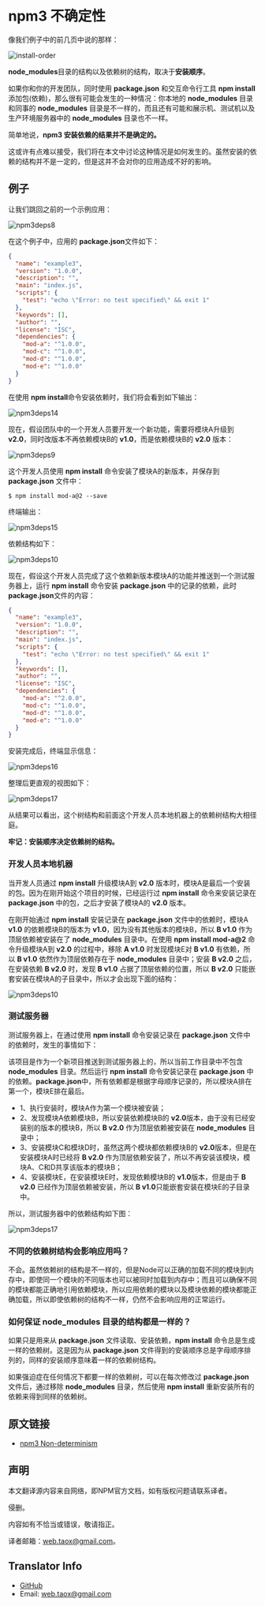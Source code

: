 # npm3 不确定性

像我们例子中的前几页中说的那样：

![install-order](../../../images/npm/how-npm-works/install-order.png)

**node_modules**目录的结构以及依赖树的结构，取决于**安装顺序**。

如果你和你的开发团队，同时使用 **package.json** 和交互命令行工具 **npm install** 添加包(依赖)，那么很有可能会发生的一种情况：你本地的 **node_modules** 目录和同事的 **node_modules** 目录是不一样的，而且还有可能和展示机、测试机以及生产环境服务器中的 **node_modules** 目录也不一样。

简单地说，**npm3 安装依赖的结果并不是确定的。**

这或许有点难以接受，我们将在本文中讨论这种情况是如何发生的。虽然安装的依赖的结构并不是一定的，但是这并不会对你的应用造成不好的影响。

## 例子

让我们跳回之前的一个示例应用：

![npm3deps8](../../../images/npm/how-npm-works/npm3deps8.png)

在这个例子中，应用的 **package.json**文件如下：

```package.json
{
  "name": "example3",
  "version": "1.0.0",
  "description": "",
  "main": "index.js",
  "scripts": {
    "test": "echo \"Error: no test specified\" && exit 1"
  },
  "keywords": [],
  "author": "",
  "license": "ISC",
  "dependencies": {
    "mod-a": "^1.0.0",
    "mod-c": "^1.0.0",
    "mod-d": "^1.0.0",
    "mod-e": "^1.0.0"
  }
}
```

在使用 **npm install**命令安装依赖时，我们将会看到如下输出：

![npm3deps14](../../../images/npm/how-npm-works/npm3deps14.png)

现在，假设团队中的一个开发人员要开发一个新功能，需要将模块A升级到 **v2.0**，同时改版本不再依赖模块B的 **v1.0**，而是依赖模块B的 **v2.0** 版本：

![npm3deps9](../../../images/npm/how-npm-works/npm3deps9.png)

这个开发人员使用 **npm install** 命令安装了模块A的新版本，并保存到 **package.json** 文件中：

```shell
$ npm install mod-a@2 --save
```

终端输出：

![npm3deps15](../../../images/npm/how-npm-works/npm3deps15.png)

依赖结构如下：

![npm3deps10](../../../images/npm/how-npm-works/npm3deps10.png)

现在，假设这个开发人员完成了这个依赖新版本模块A的功能并推送到一个测试服务器上，运行 **npm install** 命令安装 **package.json** 中的记录的依赖，此时 **package.json**文件的内容：

```package.json
{
  "name": "example3",
  "version": "1.0.0",
  "description": "",
  "main": "index.js",
  "scripts": {
    "test": "echo \"Error: no test specified\" && exit 1"
  },
  "keywords": [],
  "author": "",
  "license": "ISC",
  "dependencies": {
    "mod-a": "^2.0.0",
    "mod-c": "^1.0.0",
    "mod-d": "^1.0.0",
    "mod-e": "^1.0.0"
  }
}
```

安装完成后，终端显示信息：

![npm3deps16](../../../images/npm/how-npm-works/npm3deps16.png)

整理后更直观的视图如下：

![npm3deps17](../../../images/npm/how-npm-works/npm3deps17.png)

从结果可以看出，这个树结构和前面这个开发人员本地机器上的依赖树结构大相径庭。

**牢记：安装顺序决定依赖树的结构。**

### 开发人员本地机器

当开发人员通过 **npm install** 升级模块A到 **v2.0** 版本时，模块A是最后一个安装的包。因为在刚开始这个项目的时候，已经运行过 **npm install** 命令来安装记录在 **package.json** 中的包，之后才安装了模块A的 **v2.0** 版本。

在刚开始通过 **npm install** 安装记录在 **package.json** 文件中的依赖时，模块A **v1.0** 的依赖模块B的版本为 **v1.0**，因为没有其他版本的模块B，所以 **B v1.0** 作为顶层依赖被安装在了 **node_modules** 目录中。在使用 **npm install mod-a@2** 命令升级模块A到 **v2.0** 的过程中，移除 **A v1.0** 时发现模块E对 **B v1.0** 有依赖，所以 **B v1.0** 依然作为顶层依赖存在于 **node_modules** 目录中；安装 **B v2.0** 之后，在安装依赖 **B v2.0** 时，发现 **B v1.0** 占据了顶层依赖的位置，所以 **B v2.0** 只能嵌套安装在模块A的子目录中，所以才会出现下面的结构：

![npm3deps10](../../../images/npm/how-npm-works/npm3deps10.png)

### 测试服务器

测试服务器上，在通过使用 **npm install** 命令安装记录在 **package.json** 文件中的依赖时，发生的事情如下：

该项目是作为一个新项目推送到测试服务器上的，所以当前工作目录中不包含 **node_modules** 目录。然后运行 **npm install** 命令安装记录在 **package.json** 中的依赖。**package.json**中，所有依赖都是根据字母顺序记录的，所以模块A排在第一个，模块E排在最后。

* 1、执行安装时，模块A作为第一个模块被安装；
* 2、发现模块A依赖模块B，所以安装依赖模块B的 **v2.0**版本，由于没有已经安装别的版本的模块B，所以 **B v2.0** 作为顶层依赖被安装在 **node_modules** 目录中；
* 3、安装模块C和模块D时，虽然这两个模块都依赖模块B的 **v2.0**版本，但是在安装模块A时已经将 **B v2.0** 作为顶层依赖安装了，所以不再安装该模块，模块A、C和D共享该版本的模块B；
* 4、安装模块E，在安装模块E时，发现依赖模块B的 **v1.0**版本，但是由于 **B v2.0** 已经作为顶层依赖被安装，所以 **B v1.0**只能嵌套安装在模块E的子目录中。

所以，测试服务器中的依赖结构如下图：

![npm3deps17](../../../images/npm/how-npm-works/npm3deps17.png)

### 不同的依赖树结构会影响应用吗？

不会。虽然依赖树的结构是不一样的，但是Node可以正确的加载不同的模块到内存中，即使同一个模块的不同版本也可以被同时加载到内存中；而且可以确保不同的模块都能正确地引用依赖模块，所以应用依赖的模块以及模块依赖的模块都能正确加载，所以即使依赖树的结构不一样，仍然不会影响应用的正常运行。

### 如何保证 node_modules 目录的结构都是一样的？

如果只是用来从 **package.json** 文件读取、安装依赖，**npm install** 命令总是生成一样的依赖树。这是因为从 **package.json** 文件得到的安装顺序总是字母顺序排列的，同样的安装顺序意味着一样的依赖树结构。

如果强迫症在任何情况下都要一样的依赖树，可以在每次修改过 **package.json** 文件后，通过移除 **node_modules** 目录，然后使用 **npm install** 重新安装所有的依赖来得到同样的依赖树。

## 原文链接

* [npm3 Non-determinism](https://docs.npmjs.com/how-npm-works/npm3-nondet)

## 声明

本文翻译源内容来自网络，即NPM官方文档，如有版权问题请联系译者。

侵删。

内容如有不恰当或错误，敬请指正。

译者邮箱：web.taox@gmail.com。

## Translator Info

* [GitHub](https://github.com/Tao-Quixote)
* Email: web.taox@gmail.com
